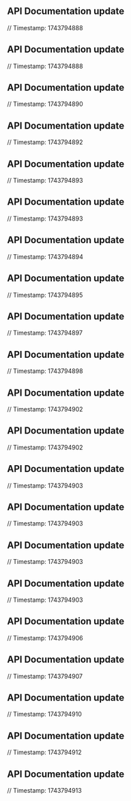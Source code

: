 ## API Documentation update
// Timestamp: 1743794888
## API Documentation update
// Timestamp: 1743794888
## API Documentation update
// Timestamp: 1743794890
## API Documentation update
// Timestamp: 1743794892
## API Documentation update
// Timestamp: 1743794893
## API Documentation update
// Timestamp: 1743794893
## API Documentation update
// Timestamp: 1743794894
## API Documentation update
// Timestamp: 1743794895
## API Documentation update
// Timestamp: 1743794897
## API Documentation update
// Timestamp: 1743794898
## API Documentation update
// Timestamp: 1743794902
## API Documentation update
// Timestamp: 1743794902
## API Documentation update
// Timestamp: 1743794903
## API Documentation update
// Timestamp: 1743794903
## API Documentation update
// Timestamp: 1743794903
## API Documentation update
// Timestamp: 1743794903
## API Documentation update
// Timestamp: 1743794906
## API Documentation update
// Timestamp: 1743794907
## API Documentation update
// Timestamp: 1743794910
## API Documentation update
// Timestamp: 1743794912
## API Documentation update
// Timestamp: 1743794913
